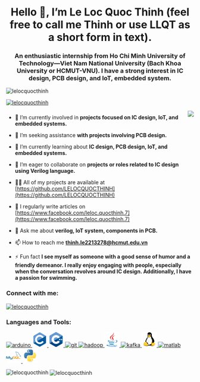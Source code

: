 <h1 align="center">Hello 👋, I’m Le Loc Quoc Thinh (feel free to call me Thinh or use LLQT as a short form in text).</h1>



<h3 align="center">An enthusiastic internship from Ho Chi Minh University of Technology—Viet Nam National University (Bach Khoa University or HCMUT-VNU). I have a strong interest in IC design, PCB design, and IoT, embedded system.</h3>

<p align="left"> <img src="https://komarev.com/ghpvc/?username=lelocquocthinh&label=Profile%20views&color=0e75b6&style=flat" alt="lelocquocthinh" /> </p>

<p align="left"> <a href="https://github.com/ryo-ma/github-profile-trophy"><img src="https://github-profile-trophy.vercel.app/?username=lelocquocthinh" alt="lelocquocthinh" /></a> </p>

<img align="right" height="200" src="https://media1.giphy.com/media/jtXRDVzaCPXSynUz7h/giphy.gif?cid=ecf05e47nkbzwzyyxa0yyvkccmxo3mxv6haug09oppk1hili&rid=giphy.gif&ct=g"  />

###

- 🔭 I’m currently involved in **projects focused on IC design, IoT, and embedded systems.**

- 🤝 I’m seeking assistance **with projects involving PCB design.**

- 🌱 I’m currently learning about **IC design, PCB design, IoT, and embedded systems.**

- 👯 I’m eager to collaborate on **projects or roles related to IC design using Verilog language.**

- 👨‍💻 All of my projects are available at [https://github.com/LELOCQUOCTHINH](https://github.com/LELOCQUOCTHINH)

- 📝 I regularly write articles on [https://www.facebook.com/leloc.quocthinh.7](https://www.facebook.com/leloc.quocthinh.7)

- 💬 Ask me about **verilog, IoT system, components in PCB.**

- 📫 How to reach me **thinh.le2213278@hcmut.edu.vn**

- ⚡ Fun fact **I see myself as someone with a good sense of humor and a friendly demeanor. I really enjoy engaging with people, especially when the conversation revolves around IC design. Additionally, I have a passion for swimming.**

<h3 align="left">Connect with me:</h3>
<p align="left">
<a href="https://linkedin.com/in/lelocquocthinh" target="blank"><img align="center" src="https://raw.githubusercontent.com/rahuldkjain/github-profile-readme-generator/master/src/images/icons/Social/linked-in-alt.svg" alt="lelocquocthinh" height="30" width="40" /></a>
</p>

<h3 align="left">Languages and Tools:</h3>
<p align="left"> <a href="https://www.arduino.cc/" target="_blank" rel="noreferrer"> <img src="https://cdn.worldvectorlogo.com/logos/arduino-1.svg" alt="arduino" width="40" height="40"/> </a> <a href="https://www.cprogramming.com/" target="_blank" rel="noreferrer"> <img src="https://raw.githubusercontent.com/devicons/devicon/master/icons/c/c-original.svg" alt="c" width="40" height="40"/> </a> <a href="https://www.w3schools.com/cpp/" target="_blank" rel="noreferrer"> <img src="https://raw.githubusercontent.com/devicons/devicon/master/icons/cplusplus/cplusplus-original.svg" alt="cplusplus" width="40" height="40"/> </a> <a href="https://git-scm.com/" target="_blank" rel="noreferrer"> <img src="https://www.vectorlogo.zone/logos/git-scm/git-scm-icon.svg" alt="git" width="40" height="40"/> </a> <a href="https://hadoop.apache.org/" target="_blank" rel="noreferrer"> <img src="https://www.vectorlogo.zone/logos/apache_hadoop/apache_hadoop-icon.svg" alt="hadoop" width="40" height="40"/> </a> <a href="https://www.java.com" target="_blank" rel="noreferrer"> <img src="https://raw.githubusercontent.com/devicons/devicon/master/icons/java/java-original.svg" alt="java" width="40" height="40"/> </a> <a href="https://kafka.apache.org/" target="_blank" rel="noreferrer"> <img src="https://www.vectorlogo.zone/logos/apache_kafka/apache_kafka-icon.svg" alt="kafka" width="40" height="40"/> </a> <a href="https://www.linux.org/" target="_blank" rel="noreferrer"> <img src="https://raw.githubusercontent.com/devicons/devicon/master/icons/linux/linux-original.svg" alt="linux" width="40" height="40"/> </a> <a href="https://www.mathworks.com/" target="_blank" rel="noreferrer"> <img src="https://upload.wikimedia.org/wikipedia/commons/2/21/Matlab_Logo.png" alt="matlab" width="40" height="40"/> </a> <a href="https://www.mysql.com/" target="_blank" rel="noreferrer"> <img src="https://raw.githubusercontent.com/devicons/devicon/master/icons/mysql/mysql-original-wordmark.svg" alt="mysql" width="40" height="40"/> </a> <a href="https://www.python.org" target="_blank" rel="noreferrer"> <img src="https://raw.githubusercontent.com/devicons/devicon/master/icons/python/python-original.svg" alt="python" width="40" height="40"/> </a> </p>

<p><img align="left" src="https://github-readme-stats.vercel.app/api/top-langs?username=lelocquocthinh&show_icons=true&locale=en&layout=compact" alt="lelocquocthinh" /></p>

<p>&nbsp;<img align="center" src="https://github-readme-stats.vercel.app/api?username=lelocquocthinh&show_icons=true&locale=en" alt="lelocquocthinh" /></p>
